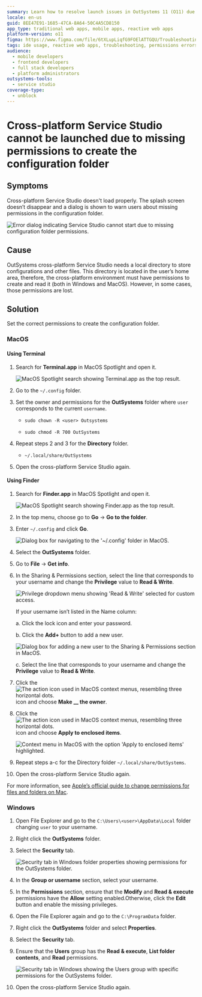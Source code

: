 ```yaml
---
summary: Learn how to resolve launch issues in OutSystems 11 (O11) due to missing permissions for configuration folders on both MacOS and Windows.
locale: en-us
guid: 8EE47E91-1685-47CA-8A64-50C4A5CD8150
app_type: traditional web apps, mobile apps, reactive web apps
platform-version: o11
figma: https://www.figma.com/file/6tXLupLiqfG9FOElATTGQU/Troubleshooting?node-id=2616:4337
tags: ide usage, reactive web apps, troubleshooting, permissions errors, cross-platform development
audience:
  - mobile developers
  - frontend developers
  - full stack developers
  - platform administrators
outsystems-tools:
  - service studio
coverage-type:
  - unblock
---
```


# Cross-platform Service Studio cannot be launched due to missing permissions to create the configuration folder

## Symptoms

Cross-platform Service Studio doesn't load properly. The splash screen doesn’t disappear and a dialog is shown to warn users about missing permissions in the configuration folder.

![Error dialog indicating Service Studio cannot start due to missing configuration folder permissions.](images/permission-error-ss.png "Service Studio Permission Error Dialog")

## Cause

OutSystems cross-platform Service Studio needs a local directory to store configurations and other files. This directory is located in the user’s home area, therefore, the cross-platform environment must have permissions to create and read it (both in Windows and MacOS). However, in some cases, those permissions are lost.  

## Solution

Set the correct permissions to create the configuration folder.

### MacOS

#### **Using Terminal**

1. Search for **Terminal.app** in MacOS Spotlight and open it.

    ![MacOS Spotlight search showing Terminal.app as the top result.](images/terminal-mac.png "MacOS Terminal Search Result")

1. Go to the `~/.config` folder.

1. Set the owner and permissions for the **OutSystems** folder where `user` corresponds to the current `username`.

    * `sudo chown -R <user> Outsystems`

    * `sudo chmod -R 700 OutSystems`

1. Repeat steps 2 and 3 for the **Directory** folder.

    * `~/.local/share/OutSystems`

1. Open the cross-platform Service Studio again.

#### **Using Finder**

1. Search for **Finder.app** in MacOS Spotlight and open it.

    ![MacOS Spotlight search showing Finder.app as the top result.](images/finder-mac.png "MacOS Finder Search Result")

1. In the top menu, choose go to **Go** -> **Go to the folder**.

1. Enter `~/.config` and click **Go**.

    ![Dialog box for navigating to the '~/.config' folder in MacOS.](images/config-mac.png "MacOS Go to Folder Dialog")

1. Select the **OutSystems** folder.

1. Go to **File** -> **Get info**.

1. In the Sharing & Permissions section, select the line that corresponds to your username and change the **Privilege** value to **Read & Write**.

    ![Privilege dropdown menu showing 'Read & Write' selected for custom access.](images/privilage-mac.png "MacOS Folder Privilege Settings")
    
    If your username isn’t listed in the Name column:

    a. Click the lock icon and enter your password.
    
    b. Click the **Add+** button to add a new user.

    ![Dialog box for adding a new user to the Sharing & Permissions section in MacOS.](images/newuser-mac.png "MacOS Add New User Dialog")

    c. Select the line that corresponds to your username and change the **Privilege** value to **Read & Write**.

1. Click the ![The action icon used in MacOS context menus, resembling three horizontal dots.](images/actionicon.png "MacOS Action Icon")icon and choose **Make __ the owner**.

1. Click the ![The action icon used in MacOS context menus, resembling three horizontal dots.](images/actionicon.png "MacOS Action Icon") icon and choose **Apply to enclosed items**.

    ![Context menu in MacOS with the option 'Apply to enclosed items' highlighted.](images/encloseditems-mac.png "MacOS Apply to Enclosed Items Option")

1. Repeat steps a-c for the Directory folder `~/.local/share/OutSystems`.

1. Open the cross-platform Service Studio again.

For more information, see [Apple’s official guide to change permissions for files and folders on Mac](https://support.apple.com/en-ie/guide/mac-help/mchlp1203/mac).

### Windows

1. Open File Explorer and go to the ``C:\Users\<user>\AppData\Local`` folder changing ``user`` to your username.

1. Right click the **OutSystems** folder.

1. Select the **Security** tab.

    ![Security tab in Windows folder properties showing permissions for the OutSystems folder.](images/security-win.png "Windows Folder Security Properties")

1. In the **Group or username** section, select your username.

1. In the **Permissions** section, ensure that the **Modify** and **Read & execute** permissions have the **Allow** setting enabled.Otherwise, click the **Edit** button and enable the missing privileges.

1. Open the File Explorer again and go to the ``C:\ProgramData`` folder.

1. Right click the **OutSystems** folder and select **Properties**.

1. Select the **Security** tab. 

1. Ensure that the **Users** group has the **Read & execute**, **List folder contents**, and **Read** permissions.

    ![Security tab in Windows showing the Users group with specific permissions for the OutSystems folder.](images/usersgroup-win.png "Windows Users Group Permissions")

1. Open the cross-platform Service Studio again.
